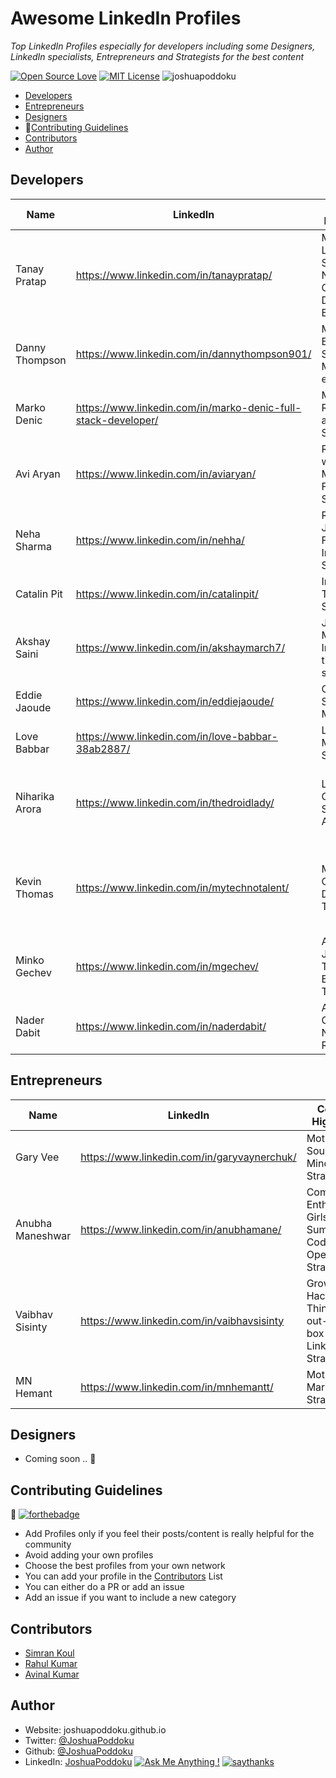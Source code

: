 # Awesome LinkedIn Profiles
*Top LinkedIn Profiles especially for developers including some Designers, LinkedIn specialists, Entrepreneurs and Strategists for the best content*

[![Open Source Love](https://badges.frapsoft.com/os/v3/open-source.svg?v=103)](https://github.com/ellerbrock/open-source-badges/)
[![MIT License](https://badges.frapsoft.com/os/mit/mit.svg?v=103)](https://opensource.org/licenses/mit-license.php)
<img src="https://komarev.com/ghpvc/?username=joshuapoddoku&label=Profile%20views&color=0e75b6&style=flat" alt="joshuapoddoku" />


- [Developers](#developers)
- [Entrepreneurs](#entrepreneurs)
- [Designers](#designers)
- 🤝[Contributing Guidelines](#contributing-guidelines)
- [Contributors](#contributors)
- [Author](#author)

## Developers

Name | LinkedIn | Content Highlights | Role/Company
--- | --- | --- | ---
Tanay Pratap | https://www.linkedin.com/in/tanaypratap/ | Motivation, Learning, Strategy, New Generation Developer Bootcamp | Engineer @Microsoft
Danny Thompson | https://www.linkedin.com/in/dannythompson901/ | Motivation, Beginner Strategies, Must for every Dev | Community Leader, Software Engineer
Marko Denic | https://www.linkedin.com/in/marko-denic-full-stack-developer/ | Motivation, Resources and Strategy | Senior Full Stack Dev
Avi Aryan | https://www.linkedin.com/in/aviaryan/ | Remote work Motivation, Freelancing Strategy | Senior Software Engineer @Toptal
Neha Sharma | https://www.linkedin.com/in/nehha/ | Resources JS and Frontend, Interview Strategy | SDM, Founder @JSLovers
Catalin Pit | https://www.linkedin.com/in/catalinpit/ | Interview Tips and Strategy | Software Enginner @TypingDNA
Akshay Saini | https://www.linkedin.com/in/akshaymarch7/ | Javascript, Motivation, Interview tips & strategies| Engineer @ Uber 
Eddie Jaoude | https://www.linkedin.com/in/eddiejaoude/ | Open Source, Motivation | Github Star 2020, Dev Rel, Full-Stack
Love Babbar  | https://www.linkedin.com/in/love-babbar-38ab2887/ | Learning, Motivation, Strategy  | SDE at Amazon, YouTuber
Niharika Arora | https://www.linkedin.com/in/thedroidlady/  | Learning, Open Source for Android | Sr. Software Engineer @ 1Mg, Google Developer Expert for Android
Kevin Thomas | https://www.linkedin.com/in/mytechnotalent/ | Micro-Courses, Developer Tutorials | Senior Software Engineer in Test at BluVector, A Comcast Company
Minko Gechev | https://www.linkedin.com/in/mgechev/ | Angular, JavaScript, TypeScript, Browser Tooling
Nader Dabit | https://www.linkedin.com/in/naderdabit/ | AWS, GraphQL, NextJS, React

## Entrepreneurs
Name | LinkedIn | Content Highlights | Role-Company
--- | --- | --- | ---
Gary Vee | https://www.linkedin.com/in/garyvaynerchuk/ | Motivation, Sound Mindset and Strategy | Entrepreneur and Investor
Anubha Maneshwar | https://www.linkedin.com/in/anubhamane/ | Community Enthusiasm, Girlscript Summer of Code, Opensource, Strategy | Founder @Girscript, Forbes 30 Under 30
Vaibhav Sisinty | https://www.linkedin.com/in/vaibhavsisinty | Growth Hacking, Thinking out-of-the-box and LinkedIn Strategy | Entrepreneur, Ex-Uber, Klook
MN Hemant| https://www.linkedin.com/in/mnhemantt/ | Motivation, Marketing Strategy | Entrepreneur

## Designers

- Coming soon .. 🚀

## Contributing Guidelines
 🤝 [![forthebadge](https://forthebadge.com/images/badges/built-with-love.svg)](https://forthebadge.com)

- Add Profiles only if you feel their posts/content is really helpful for the community
- Avoid adding your own profiles 
- Choose the best profiles from your own network
- You can add your profile in the [Contributors](#contributors) List
- You can either do a PR or add an issue 
- Add an issue if you want to include a new category

## Contributors
- [Simran Koul](https://github.com/simrankoul)
- [Rahul Kumar](https://github.com/rahulrajht)
- [Avinal Kumar](https://github.com/avinal)

## Author
- Website: joshuapoddoku.github.io
- Twitter: [@JoshuaPoddoku](https://twitter.com/JoshuaPoddoku)
- Github: [@JoshuaPoddoku](https://github.com/JoshuaPoddoku)
- LinkedIn: [JoshuaPoddoku](https://www.linkedin.com/in/joshua-poddoku/)
[![Ask Me Anything !](https://img.shields.io/badge/Ask%20me-anything-1abc9c.svg)](https://GitHub.com/JoshuaPoddoku)
[![saythanks](https://img.shields.io/badge/say-thanks-ff69b4.svg)](https://saythanks.io/to/201751033%40iiitvadodara.ac.in)
